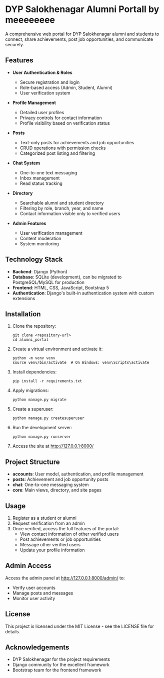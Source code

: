 # DYP Salokhenagar Alumni Portall by meeeeeeee

A comprehensive web portal for DYP Salokhenagar alumni and students to connect, share achievements, post job opportunities, and communicate securely.

## Features

- **User Authentication & Roles**
  - Secure registration and login
  - Role-based access (Admin, Student, Alumni)
  - User verification system

- **Profile Management**
  - Detailed user profiles
  - Privacy controls for contact information
  - Profile visibility based on verification status

- **Posts**
  - Text-only posts for achievements and job opportunities
  - CRUD operations with permission checks
  - Categorized post listing and filtering

- **Chat System**
  - One-to-one text messaging
  - Inbox management
  - Read status tracking

- **Directory**
  - Searchable alumni and student directory
  - Filtering by role, branch, year, and name
  - Contact information visible only to verified users

- **Admin Features**
  - User verification management
  - Content moderation
  - System monitoring

## Technology Stack

- **Backend**: Django (Python)
- **Database**: SQLite (development), can be migrated to PostgreSQL/MySQL for production
- **Frontend**: HTML, CSS, JavaScript, Bootstrap 5
- **Authentication**: Django's built-in authentication system with custom extensions

## Installation

1. Clone the repository:
   ```
   git clone <repository-url>
   cd alumni_portal
   ```

2. Create a virtual environment and activate it:
   ```
   python -m venv venv
   source venv/bin/activate  # On Windows: venv\Scripts\activate
   ```

3. Install dependencies:
   ```
   pip install -r requirements.txt
   ```

4. Apply migrations:
   ```
   python manage.py migrate
   ```

5. Create a superuser:
   ```
   python manage.py createsuperuser
   ```

6. Run the development server:
   ```
   python manage.py runserver
   ```

7. Access the site at http://127.0.0.1:8000/

## Project Structure

- **accounts**: User model, authentication, and profile management
- **posts**: Achievement and job opportunity posts
- **chat**: One-to-one messaging system
- **core**: Main views, directory, and site pages

## Usage

1. Register as a student or alumni
2. Request verification from an admin
3. Once verified, access the full features of the portal:
   - View contact information of other verified users
   - Post achievements or job opportunities
   - Message other verified users
   - Update your profile information

## Admin Access

Access the admin panel at http://127.0.0.1:8000/admin/ to:
- Verify user accounts
- Manage posts and messages
- Monitor user activity

## License

This project is licensed under the MIT License - see the LICENSE file for details.

## Acknowledgements

- DYP Salokhenagar for the project requirements
- Django community for the excellent framework
- Bootstrap team for the frontend framework
